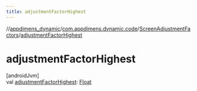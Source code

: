 ```yaml
---
title: adjustmentFactorHighest
---
```

//[appdimens_dynamic](../../../index.html)/[com.appdimens.dynamic.code](../index.html)/[ScreenAdjustmentFactors](index.html)/[adjustmentFactorHighest](adjustment-factor-highest.html)



# adjustmentFactorHighest



[androidJvm]\
val [adjustmentFactorHighest](adjustment-factor-highest.html): [Float](https://kotlinlang.org/api/core/kotlin-stdlib/kotlin/-float/index.html)



